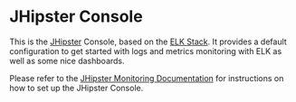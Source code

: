 # JHipster Console

This is the [JHipster](http://jhipster.github.io/) Console, based on the [ELK Stack](https://www.elastic.co/products). It provides a default configuration to get started with logs and metrics monitoring with ELK as well as some nice dashboards.

Please refer to the [JHipster Monitoring Documentation](http://jhipster.github.io/monitoring) for instructions on how to set up the JHipster Console.
